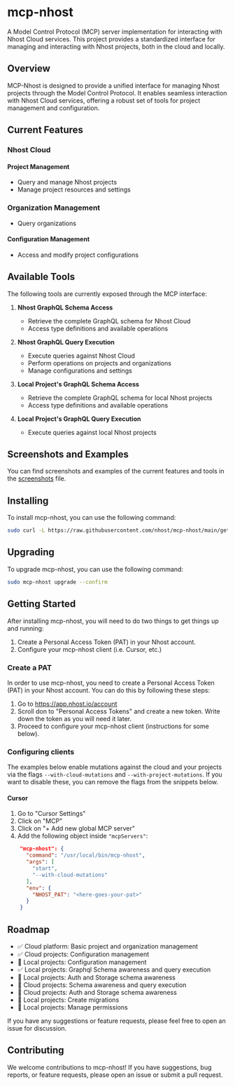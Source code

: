 # mcp-nhost

A Model Control Protocol (MCP) server implementation for interacting with Nhost Cloud services. This project provides a standardized interface for managing and interacting with Nhost projects, both in the cloud and locally.

## Overview

MCP-Nhost is designed to provide a unified interface for managing Nhost projects through the Model Control Protocol. It enables seamless interaction with Nhost Cloud services, offering a robust set of tools for project management and configuration.

## Current Features

### Nhost Cloud

#### Project Management
- Query and manage Nhost projects
- Manage project resources and settings

### Organization Management
- Query organizations

#### Configuration Management
- Access and modify project configurations

## Available Tools

The following tools are currently exposed through the MCP interface:

1. **Nhost GraphQL Schema Access**
   - Retrieve the complete GraphQL schema for Nhost Cloud
   - Access type definitions and available operations

2. **Nhost GraphQL Query Execution**
   - Execute queries against Nhost Cloud
   - Perform operations on projects and organizations
   - Manage configurations and settings

3. **Local Project's GraphQL Schema Access**
   - Retrieve the complete GraphQL schema for local Nhost projects
   - Access type definitions and available operations

4. **Local Project's GraphQL Query Execution**
   - Execute queries against local Nhost projects

## Screenshots and Examples

You can find screenshots and examples of the current features and tools in the [screenshots](docs/screenshots.md) file.


## Installing

To install mcp-nhost, you can use the following command:

```bash
sudo curl -L https://raw.githubusercontent.com/nhost/mcp-nhost/main/get.sh | bash
```

## Upgrading

To upgrade mcp-nhost, you can use the following command:

```bash
sudo mcp-nhost upgrade --confirm
```

## Getting Started

After installing mcp-nhost, you will need to do two things to get things up and running:

1. Create a Personal Access Token (PAT) in your Nhost account.
2. Configure your mcp-nhost client (i.e. Cursor, etc.)

### Create a PAT

In order to use mcp-nhost, you need to create a Personal Access Token (PAT) in your Nhost account. You can do this by following these steps:

1. Go to https://app.nhost.io/account
2. Scroll don to "Personal Access Tokens" and create a new token. Write down the token as you will need it later.
3. Proceed to configure your mcp-nhost client (instructions for some below).

### Configuring clients

The examples below enable mutations against the cloud and your projects via the flags `--with-cloud-mutations` and `--with-project-mutations`. If you want to disable these, you can remove the flags from the snippets below.

#### Cursor

1. Go to "Cursor Settings"
2. Click on "MCP"
3. Click on "+ Add new global MCP server"
4. Add the following object inside `"mcpServers"`:

```json
    "mcp-nhost": {
      "command": "/usr/local/bin/mcp-nhost",
      "args": [
        "start",
        "--with-cloud-mutations"
      ],
      "env": {
        "NHOST_PAT": "<here-goes-your-pat>"
      }
    }
```

## Roadmap

- ✅ Cloud platform: Basic project and organization management
- ✅ Cloud projects: Configuration management
- 🔄 Local projects: Configuration management
- ✅ Local projects: Graphql Schema awareness and query execution
- 🔄 Local projects: Auth and Storage schema awareness
- 🔄 Cloud projects: Schema awareness and query execution
- 🔄 Cloud projects: Auth and Storage schema awareness
- 🔄 Local projects: Create migrations
- 🔄 Local projects: Manage permissions

If you have any suggestions or feature requests, please feel free to open an issue for discussion.

## Contributing

We welcome contributions to mcp-nhost! If you have suggestions, bug reports, or feature requests, please open an issue or submit a pull request.
